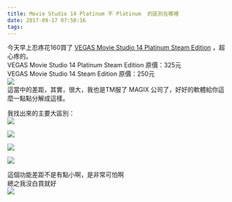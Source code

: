 ```yaml
---
title: Movie Studio 14 Platinum 不 Platinum  的區別在哪裡
date: 2017-09-17 07:50:16
tags:
---
```

今天早上忍疼花160買了 [VEGAS Movie Studio 14 Platinum Steam Edition](https://store.steampowered.com/app/523120/VEGAS_Movie_Studio_14_Platinum_Steam_Edition/) ，超心疼的。  
VEGAS Movie Studio 14 Platinum Steam Edition 原價：325元  
VEGAS Movie Studio 14 Steam Edition 原價：250元  
![](https://wx3.sinaimg.cn/mw1024/006wz0YUgy1fjm7lm4gbvj30mv08j79p.jpg)  
這當中的差距，其實，很大，我也是TM服了 MAGIX 公司了，好好的軟體給你這麼一點點分解成這樣。  

我找出來的主要大區別：  
![](https://wx3.sinaimg.cn/mw1024/006wz0YUgy1fjm8zktqu5j30e81ew44r.jpg)  
  
![](https://wx2.sinaimg.cn/mw1024/006wz0YUgy1fjm8zl55q9j30p01hcqdb.jpg)  
  
![](https://wx1.sinaimg.cn/mw1024/006wz0YUgy1fjm8zl6yxtj30p01fe11x.jpg)  
  
![](https://wx2.sinaimg.cn/mw1024/006wz0YUgy1fjm8zktfykj30p00t5gqs.jpg)  

這個功能差距不是有點小啊，是非常可怕啊  
總之我沒白買就好   
![](https://wx4.sinaimg.cn/mw1024/006wz0YUgy1fjm7lm1xrej30ic0f40wp.jpg)
